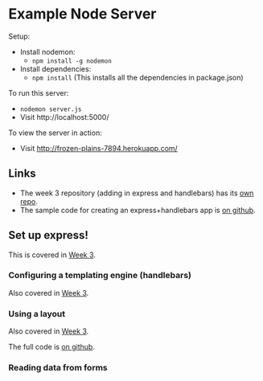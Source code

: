 Example Node Server
============

Setup:
  * Install nodemon:
    * `npm install -g nodemon`
  * Install dependencies:
    * `npm install` (This installs all the dependencies in package.json)

To run this server:

  * `nodemon server.js`
  * Visit http://localhost:5000/

To view the server in action:

  * Visit http://frozen-plains-7894.herokuapp.com/

## Links

  * The week 3 repository (adding in express and handlebars) has its [own repo](https://github.com/DWDatITP/ExampleServer-Week3).
  * The sample code for creating an express+handlebars app is [on github](https://gist.github.com/bantic/10220579).

## Set up express!

This is covered in [Week
3](https://github.com/DWDatITP/ExampleServer-Week3#set-up-express).

### Configuring a templating engine (handlebars)

Also covered in [Week
3](https://github.com/DWDatITP/ExampleServer#configuring-a-templating-engine).

### Using a layout

Also covered in [Week
3](https://github.com/DWDatITP/ExampleServer#using-a-layout).

The full code is [on github](https://gist.github.com/bantic/10220579).

### Reading data from forms
